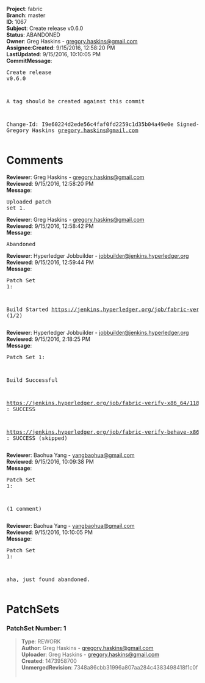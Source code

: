 <strong>Project</strong>: fabric</br><strong>Branch</strong>: master<br><strong>ID</strong>: 1067<br><strong>Subject</strong>: Create release v0.6.0<br><strong>Status</strong>: ABANDONED<br><strong>Owner</strong>: Greg Haskins - gregory.haskins@gmail.com<br><strong>Assignee</strong>:<strong>Created</strong>: 9/15/2016, 12:58:20 PM<br><strong>LastUpdated</strong>: 9/15/2016, 10:10:05 PM<br><strong>CommitMessage</strong>:<br><pre>Create release v0.6.0

A tag should be created against this commit

Change-Id: I9e60224d2ede56c4faf0fd2259c1d35b04a49e0e
Signed-off-by: Gregory Haskins <gregory.haskins@gmail.com>
</pre><h1>Comments</h1><strong>Reviewer</strong>: Greg Haskins - gregory.haskins@gmail.com<br><strong>Reviewed</strong>: 9/15/2016, 12:58:20 PM<br><strong>Message</strong>: <pre>Uploaded patch set 1.</pre><strong>Reviewer</strong>: Greg Haskins - gregory.haskins@gmail.com<br><strong>Reviewed</strong>: 9/15/2016, 12:58:42 PM<br><strong>Message</strong>: <pre>Abandoned</pre><strong>Reviewer</strong>: Hyperledger Jobbuilder - jobbuilder@jenkins.hyperledger.org<br><strong>Reviewed</strong>: 9/15/2016, 12:59:44 PM<br><strong>Message</strong>: <pre>Patch Set 1:

Build Started https://jenkins.hyperledger.org/job/fabric-verify-x86_64/1182/ (1/2)</pre><strong>Reviewer</strong>: Hyperledger Jobbuilder - jobbuilder@jenkins.hyperledger.org<br><strong>Reviewed</strong>: 9/15/2016, 2:18:25 PM<br><strong>Message</strong>: <pre>Patch Set 1:

Build Successful 

https://jenkins.hyperledger.org/job/fabric-verify-x86_64/1182/ : SUCCESS

https://jenkins.hyperledger.org/job/fabric-verify-behave-x86_64/104/ : SUCCESS (skipped)</pre><strong>Reviewer</strong>: Baohua Yang - yangbaohua@gmail.com<br><strong>Reviewed</strong>: 9/15/2016, 10:09:38 PM<br><strong>Message</strong>: <pre>Patch Set 1:

(1 comment)</pre><strong>Reviewer</strong>: Baohua Yang - yangbaohua@gmail.com<br><strong>Reviewed</strong>: 9/15/2016, 10:10:05 PM<br><strong>Message</strong>: <pre>Patch Set 1:

aha, just found abandoned.</pre><h1>PatchSets</h1><h3>PatchSet Number: 1</h3><blockquote><strong>Type</strong>: REWORK<br><strong>Author</strong>: Greg Haskins - gregory.haskins@gmail.com<br><strong>Uploader</strong>: Greg Haskins - gregory.haskins@gmail.com<br><strong>Created</strong>: 1473958700<br><strong>UnmergedRevision</strong>: 7348a86cbb31996a807aa284c4383498418f1c0f<br><br></blockquote>